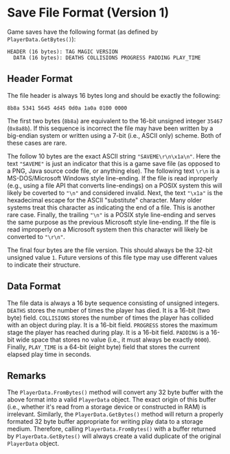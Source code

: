 # Save File Format (Version 1)

Game saves have the following format (as defined by `PlayerData.GetBytes()`):

```
HEADER (16 bytes): TAG MAGIC VERSION
  DATA (16 bytes): DEATHS COLLISIONS PROGRESS PADDING PLAY_TIME
```

## Header Format

The file header is always 16 bytes long and should be exactly the following:

```
8b8a 5341 5645 4d45 0d0a 1a0a 0100 0000
```

The first two bytes (`8b8a`) are equivalent to the 16-bit unsigned integer `35467` (`0x8a8b`). If this sequence is
incorrect the file may have been written by a big-endian system or written using a 7-bit (i.e., ASCII only) scheme.
Both of these cases are rare.

The follow 10 bytes are the exact ASCII string `"SAVEME\r\n\x1a\n"`. Here the text `"SAVEME"` is just an indicator that
this is a game save file (as opposed to a PNG, Java source code file, or anything else). The following text `\r\n` is
a MS-DOS/Microsoft Windows style line-ending. If the file is read inproperly (e.g., using a file API that converts
line-endings) on a POSIX system this will likely be coverted to `"\n"` and considered invalid. Next, the text `"\x1a"`
is the hexadecimal escape for the ASCII "substitute" character. Many older systems treat this character as indicating
the end of a file. This is another rare case. Finally, the trailing `"\n"` is a POSIX style line-ending and serves
the same purpose as the previous Microsoft style line-ending. If the file is read improperly on a Microsoft system then
this character will likely be converted to `"\r\n"`.

The final four bytes are the file version. This should always be the 32-bit unsigned value `1`. Future
versions of this file type may use different values to indicate their structure.

## Data Format

The file data is always a 16 byte sequence consisting of unsigned integers. `DEATHS` stores the number of times the
player  has died. It is a 16-bit (two byte) field. `COLLISIONS` stores the number of times the player has collided
with an object during play. It is a 16-bit field. `PROGRESS` stores the maximum stage the player has reached during
play. It is a 16-bit field. `PADDING` is a 16-bit wide space that stores no value (i.e., it must always be exactly
`0000`). Finally, `PLAY_TIME` is a 64-bit (eight byte) field that stores the current elapsed play time in seconds.


## Remarks

The `PlayerData.FromBytes()` method will convert any 32 byte buffer with the above format into a valid `PlayerData`
object. The exact origin of this buffer (i.e., whether it's read from a storage device or constructed in RAM) is
irrelevant. Similarly, the `PlayerData.GetBytes()` method will return a properly formated 32 byte buffer appropriate
for writing play data to a storage medium. Therefore, calling `PlayerData.FromBytes()` with a buffer returned by
`PlayerData.GetBytes()` will always create a valid duplicate of the original `PlayerData` object.
